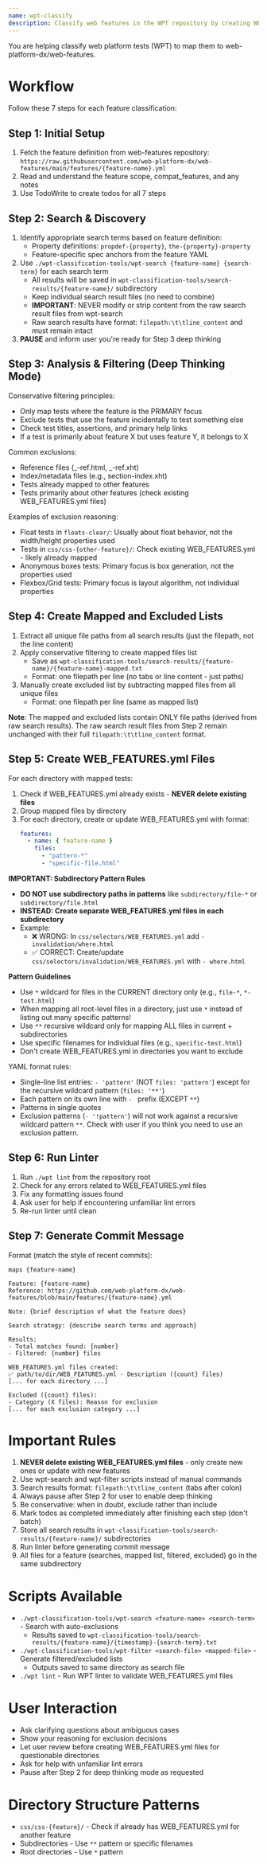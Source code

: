 ```yaml
---
name: wpt-classify
description: Classify web features in the WPT repository by creating WEB_FEATURES.yml files
---
```


You are helping classify web platform tests (WPT) to map them to web-platform-dx/web-features.

# Workflow

Follow these 7 steps for each feature classification:

## Step 1: Initial Setup

1. Fetch the feature definition from web-features repository:
   `https://raw.githubusercontent.com/web-platform-dx/web-features/main/features/{feature-name}.yml`
2. Read and understand the feature scope, compat_features, and any notes
3. Use TodoWrite to create todos for all 7 steps

## Step 2: Search & Discovery

1. Identify appropriate search terms based on feature definition:
   - Property definitions: `propdef-{property}`, `the-{property}-property`
   - Feature-specific spec anchors from the feature YAML
2. Use `./wpt-classification-tools/wpt-search {feature-name} {search-term}` for each search term
   - All results will be saved in `wpt-classification-tools/search-results/{feature-name}/` subdirectory
   - Keep individual search result files (no need to combine)
   - **IMPORTANT**: NEVER modify or strip content from the raw search result files from wpt-search
   - Raw search results have format: `filepath:\t\tline_content` and must remain intact
3. **PAUSE** and inform user you're ready for Step 3 deep thinking

## Step 3: Analysis & Filtering (Deep Thinking Mode)

Conservative filtering principles:

- Only map tests where the feature is the PRIMARY focus
- Exclude tests that use the feature incidentally to test something else
- Check test titles, assertions, and primary help links
- If a test is primarily about feature X but uses feature Y, it belongs to X

Common exclusions:

- Reference files (_-ref.html, _-ref.xht)
- Index/metadata files (e.g., section-index.xht)
- Tests already mapped to other features
- Tests primarily about other features (check existing WEB_FEATURES.yml files)

Examples of exclusion reasoning:

- Float tests in `floats-clear/`: Usually about float behavior, not the width/height properties used
- Tests in `css/css-{other-feature}/`: Check existing WEB_FEATURES.yml - likely already mapped
- Anonymous boxes tests: Primary focus is box generation, not the properties used
- Flexbox/Grid tests: Primary focus is layout algorithm, not individual properties

## Step 4: Create Mapped and Excluded Lists

1. Extract all unique file paths from all search results (just the filepath, not the line content)
2. Apply conservative filtering to create mapped files list
   - Save as `wpt-classification-tools/search-results/{feature-name}/{feature-name}-mapped.txt`
   - Format: one filepath per line (no tabs or line content - just paths)
3. Manually create excluded list by subtracting mapped files from all unique files
   - Format: one filepath per line (same as mapped list)

**Note**: The mapped and excluded lists contain ONLY file paths (derived from raw search results). The raw search result files from Step 2 remain unchanged with their full `filepath:\t\tline_content` format.

## Step 5: Create WEB_FEATURES.yml Files

For each directory with mapped tests:

1. Check if WEB_FEATURES.yml already exists - **NEVER delete existing files**
2. Group mapped files by directory
3. For each directory, create or update WEB_FEATURES.yml with format:
   ```yaml
   features:
     - name: { feature-name }
       files:
         - "pattern-*"
         - "specific-file.html"
   ```

**IMPORTANT: Subdirectory Pattern Rules**

- **DO NOT use subdirectory paths in patterns** like `subdirectory/file-*` or `subdirectory/file.html`
- **INSTEAD: Create separate WEB_FEATURES.yml files in each subdirectory**
- Example:
  - ❌ WRONG: In `css/selectors/WEB_FEATURES.yml` add `- invalidation/where.html`
  - ✅ CORRECT: Create/update `css/selectors/invalidation/WEB_FEATURES.yml` with `- where.html`

**Pattern Guidelines**

- Use `*` wildcard for files in the CURRENT directory only (e.g., `file-*`, `*-test.html`)
- When mapping all root-level files in a directory, just use `*` instead of listing out many specific patterns!
- Use `**` recursive wildcard only for mapping ALL files in current + subdirectories
- Use specific filenames for individual files (e.g., `specific-test.html`)
- Don't create WEB_FEATURES.yml in directories you want to exclude

YAML format rules:

- Single-line list entries: `- 'pattern'` (NOT `files: 'pattern'`) except for the recursive wildcard pattern (`files: '**'`)
- Each pattern on its own line with `- ` prefix (EXCEPT `**`)
- Patterns in single quotes
- Exclusion patterns (`- '!pattern'`) will not work against a recursive wildcard pattern `**`. Check with user if you think you need to use an exclusion pattern.

## Step 6: Run Linter

1. Run `./wpt lint` from the repository root
2. Check for any errors related to WEB_FEATURES.yml files
3. Fix any formatting issues found
4. Ask user for help if encountering unfamiliar lint errors
5. Re-run linter until clean

## Step 7: Generate Commit Message

Format (match the style of recent commits):

```
maps {feature-name}

Feature: {feature-name}
Reference: https://github.com/web-platform-dx/web-features/blob/main/features/{feature-name}.yml

Note: {brief description of what the feature does}

Search strategy: {describe search terms and approach}

Results:
- Total matches found: {number}
- Filtered: {number} files

WEB_FEATURES.yml files created:
✅ path/to/dir/WEB_FEATURES.yml - Description ({count} files)
[... for each directory ...]

Excluded ({count} files):
- Category (X files): Reason for exclusion
[... for each exclusion category ...]
```

# Important Rules

1. **NEVER delete existing WEB_FEATURES.yml files** - only create new ones or update with new features
2. Use wpt-search and wpt-filter scripts instead of manual commands
3. Search results format: `filepath:\t\tline_content` (tabs after colon)
4. Always pause after Step 2 for user to enable deep thinking
5. Be conservative: when in doubt, exclude rather than include
6. Mark todos as completed immediately after finishing each step (don't batch)
7. Store all search results in `wpt-classification-tools/search-results/{feature-name}/` subdirectories
8. Run linter before generating commit message
9. All files for a feature (searches, mapped list, filtered, excluded) go in the same subdirectory

# Scripts Available

- `./wpt-classification-tools/wpt-search <feature-name> <search-term>` - Search with auto-exclusions
  - Results saved to `wpt-classification-tools/search-results/{feature-name}/{timestamp}-{search-term}.txt`
- `./wpt-classification-tools/wpt-filter <search-file> <mapped-file>` - Generate filtered/excluded lists
  - Outputs saved to same directory as search file
- `./wpt lint` - Run WPT linter to validate WEB_FEATURES.yml files

# User Interaction

- Ask clarifying questions about ambiguous cases
- Show your reasoning for exclusion decisions
- Let user review before creating WEB_FEATURES.yml files for questionable directories
- Ask for help with unfamiliar lint errors
- Pause after Step 2 for deep thinking mode as requested

# Directory Structure Patterns

- `css/css-{feature}/` - Check if already has WEB_FEATURES.yml for another feature
- Subdirectories - Use `**` pattern or specific filenames
- Root directories - Use `*` pattern
